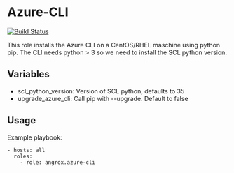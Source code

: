 # Azure-CLI

[![Build Status](https://travis-ci.org/angrox/ansible-azure-cli.svg?branch=master)](https://travis-ci.org/angrox/ansible-azure-cli)


This role installs the Azure CLI on a CentOS/RHEL maschine using python pip. The CLI needs python > 3 so we need to install the SCL python version.

## Variables
* scl_python_version: Version of SCL python, defaults to 35
* upgrade_azure_cli: Call pip with --upgrade. Default to false

## Usage
Example playbook:
```
- hosts: all
  roles:
    - role: angrox.azure-cli
```

